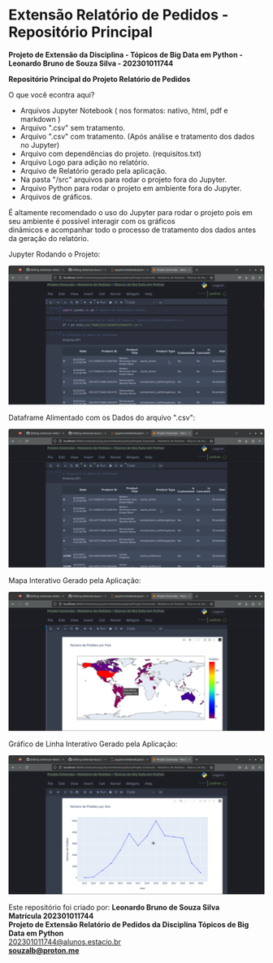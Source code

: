 <h1>Extensão Relatório de Pedidos - Repositório Principal</h1>  

<b>Projeto de Extensão da Disciplina - Tópicos de Big Data em Python - Leonardo Bruno de Souza Silva - 202301011744</b>

<b>Repositório Principal do Projeto Relatório de Pedidos</b>

O que você econtra aqui?

* Arquivos Jupyter Notebook ( nos formatos: nativo, html, pdf e markdown )
* Arquivo ".csv" sem tratamento.
* Arquivo ".csv" com tratamento. (Após análise e tratamento dos dados no Jupyter)
* Arquivo com dependências do projeto. (requisitos.txt)
* Arquivo Logo para adição no relatório.
* Arquivo de Relatório gerado pela aplicação.
* Na pasta "/src" arquivos para rodar o projeto fora do Jupyter.
* Arquivo Python para rodar o projeto em ambiente fora do Jupyter.
* Arquivos de gráficos.

É altamente recomendado o uso do Jupyter para rodar o projeto pois em seu ambiente é possível interagir com os gráficos  
dinâmicos e acompanhar todo o processo de tratamento dos dados antes da geração do relatório.  

Jupyter Rodando o Projeto:  

![Jupyter Rodando](/imagens/jupyter-rodando.png)  

Dataframe Alimentado com os Dados do arquivo ".csv":  

![Dataframe](/imagens/dataframe.png)  

Mapa Interativo Gerado pela Aplicação:  

![Mapa Interativo](/imagens/mapa-interativo.png)

Gráfico de Linha Interativo Gerado pela Aplicação:  

![Gráfico Interativo Linha](/imagens/grafico-interativo-linha.png)  



Este repositório foi criado por: <b>Leonardo Bruno de Souza Silva</b><br>
<b>Matrícula 202301011744</b><br>
<b>Projeto de Extensão Relatório de Pedidos da Disciplina Tópicos de Big Data em Python</b><br>
202301011744@alunos.estacio.br<br>
<b>souzalb@proton.me</b>
